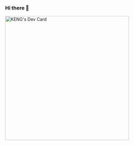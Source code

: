 ### Hi there 👋

<!--
**keng-oh/keng-oh** is a ✨ _special_ ✨ repository because its `README.md` (this file) appears on your GitHub profile.

Here are some ideas to get you started:

- 🔭 I’m currently working on ...
- 🌱 I’m currently learning ...
- 👯 I’m looking to collaborate on ...
- 🤔 I’m looking for help with ...
- 💬 Ask me about ...
- 📫 How to reach me: ...
- 😄 Pronouns: ...
- ⚡ Fun fact: ...
-->
<a href="https://app.daily.dev/KEN_G"><img src="https://api.daily.dev/devcards/da8432fd62cd4d8ea45d4820c63f573c.png?r=3yn" width="400" alt="KENG's Dev Card"/></a>
